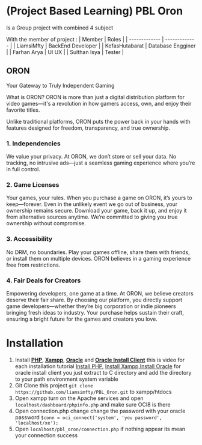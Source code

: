 # (Project Based Learning) PBL Oron
Is a Group project with combined 4 subject 

With the member of project :
| Member  | Roles |
| ------------- | ------------- |
| LiamsiMfty  | BackEnd Developer  |
| KefasHutabarat  | Database Engginer  |
| Farhan Arya | UI UX |
| Sulthan Isya | Tester |

## ORON
Your Gateway to Truly Independent Gaming

What is ORON?
ORON is more than just a digital distribution platform for video games—it's a revolution in how gamers access, own, and enjoy their favorite titles.

Unlike traditional platforms, ORON puts the power back in your hands with features designed for freedom, transparency, and true ownership.

### 1. Independencies
We value your privacy.
At ORON, we don’t store or sell your data. No tracking, no intrusive ads—just a seamless gaming experience where you’re in full control.

### 2. Game Licenses
Your games, your rules.
When you purchase a game on ORON, it’s yours to keep—forever. Even in the unlikely event we go out of business, your ownership remains secure. Download your game, back it up, and enjoy it from alternative sources anytime. We’re committed to giving you true ownership without compromise.

### 3. Accessibility
No DRM, no boundaries.
Play your games offline, share them with friends, or install them on multiple devices. ORON believes in a gaming experience free from restrictions.

### 4. Fair Deals for Creators
Empowering developers, one game at a time.
At ORON, we believe creators deserve their fair share. By choosing our platform, you directly support game developers—whether they’re big corporation or indie pioneers bringing fresh ideas to industry. Your purchase helps sustain their craft, ensuring a bright future for the games and creators you love.



# Installation
1. Install [**PHP**](https://www.php.net/downloads.php), [**Xampp**](https://www.apachefriends.org/download.html), [**Oracle**](https://www.oracle.com/database/technologies/xe-downloads.html) and [**Oracle Install Client**](https://www.oracle.com/id/database/technologies/instant-client/downloads.html) this is video for each installation tutorial [Install PHP](https://www.youtube.com/watch?v=n04w2SzGr_U), [Install Xampp](https://www.youtube.com/watch?v=G2VEf-8nepc),[Install Oracle](https://www.youtube.com/watch?v=fgh2o4hveDk) for oracle install client you just extract to C directory and add the directory to your path environment system variable
2. Git Clone this project ``` git clone https://github.com/liamsimfty/PBL_Oron.git ``` to xampp/htdocs
3. Open xampp turn on the Apache services and open ``` localhost/dashboard/phpinfo.php ``` and make sure OCI8 is there
4. Open connection.php change change the password with your oracle password ``` $conn = oci_connect('system', 'you password', 'localhost/xe'); ```
5. Open ``` localhost/pbl_oron/connection.php ``` if  nothing appear its mean your connection success
